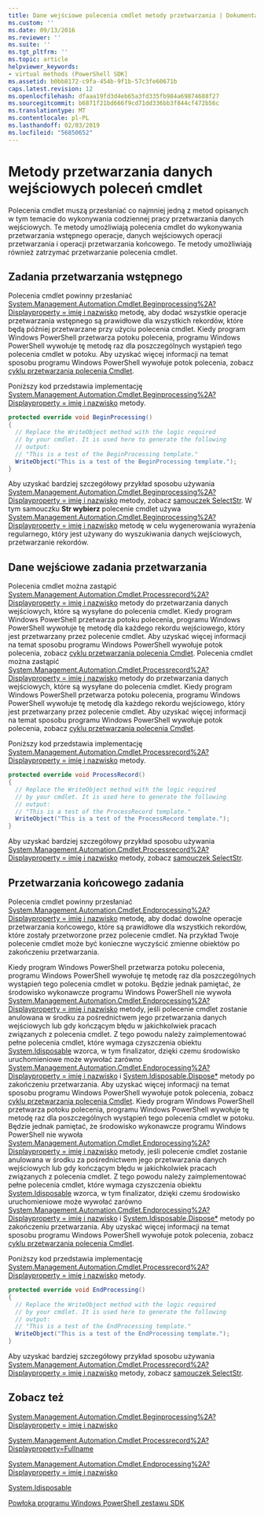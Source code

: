 ```yaml
---
title: Dane wejściowe polecenia cmdlet metody przetwarzania | Dokumentacja firmy Microsoft
ms.custom: ''
ms.date: 09/13/2016
ms.reviewer: ''
ms.suite: ''
ms.tgt_pltfrm: ''
ms.topic: article
helpviewer_keywords:
- virtual methods (PowerShell SDK]
ms.assetid: b0bb8172-c9fa-454b-9f1b-57c3fe60671b
caps.latest.revision: 12
ms.openlocfilehash: dfaaa19fd3d4eb65a3fd335fb984a69874688f27
ms.sourcegitcommit: b6871f21bd666f9cd71dd336bb3f844cf472b56c
ms.translationtype: MT
ms.contentlocale: pl-PL
ms.lasthandoff: 02/03/2019
ms.locfileid: "56850652"
---
```

# <a name="cmdlet-input-processing-methods"></a>Metody przetwarzania danych wejściowych poleceń cmdlet

Polecenia cmdlet muszą przesłaniać co najmniej jedną z metod opisanych w tym temacie do wykonywania codziennej pracy przetwarzania danych wejściowych. Te metody umożliwiają polecenia cmdlet do wykonywania przetwarzania wstępnego operacje, danych wejściowych operacji przetwarzania i operacji przetwarzania końcowego. Te metody umożliwiają również zatrzymać przetwarzanie polecenia cmdlet.

## <a name="pre-processing-tasks"></a>Zadania przetwarzania wstępnego

Polecenia cmdlet powinny przesłaniać [System.Management.Automation.Cmdlet.Beginprocessing%2A? Displayproperty = imię i nazwisko](/dotnet/api/system.management.automation.cmdlet.beginprocessing?view=powershellsdk-1.1.0) metodę, aby dodać wszystkie operacje przetwarzania wstępnego są prawidłowe dla wszystkich rekordów, które będą później przetwarzane przy użyciu polecenia cmdlet. Kiedy program Windows PowerShell przetwarza potoku polecenia, programu Windows PowerShell wywołuje tę metodę raz dla poszczególnych wystąpień tego polecenia cmdlet w potoku. Aby uzyskać więcej informacji na temat sposobu programu Windows PowerShell wywołuje potok polecenia, zobacz [cyklu przetwarzania polecenia Cmdlet](https://msdn.microsoft.com/en-us/3202f55c-314d-4ac3-ad78-4c7ca72253c5).

Poniższy kod przedstawia implementację [System.Management.Automation.Cmdlet.Beginprocessing%2A? Displayproperty = imię i nazwisko](/dotnet/api/system.management.automation.cmdlet.beginprocessing?view=powershellsdk-1.1.0) metody.

```csharp
protected override void BeginProcessing()
{
  // Replace the WriteObject method with the logic required
  // by your cmdlet. It is used here to generate the following
  // output:
  // "This is a test of the BeginProcessing template."
  WriteObject("This is a test of the BeginProcessing template.");
}
```

Aby uzyskać bardziej szczegółowy przykład sposobu używania [System.Management.Automation.Cmdlet.Beginprocessing%2A? Displayproperty = imię i nazwisko](/dotnet/api/system.management.automation.cmdlet.beginprocessing?view=powershellsdk-1.1.0) metody, zobacz [samouczek SelectStr](./selectstr-tutorial.md). W tym samouczku **Str wybierz** polecenie cmdlet używa [System.Management.Automation.Cmdlet.Beginprocessing%2A? Displayproperty = imię i nazwisko](/dotnet/api/system.management.automation.cmdlet.beginprocessing?view=powershellsdk-1.1.0) metodę w celu wygenerowania wyrażenia regularnego, który jest używany do wyszukiwania danych wejściowych, przetwarzanie rekordów.

## <a name="input-processing-tasks"></a>Dane wejściowe zadania przetwarzania

Polecenia cmdlet można zastąpić [System.Management.Automation.Cmdlet.Processrecord%2A? Displayproperty = imię i nazwisko](/dotnet/api/system.management.automation.cmdlet.processrecord?view=powershellsdk-1.1.0) metody do przetwarzania danych wejściowych, które są wysyłane do polecenia cmdlet. Kiedy program Windows PowerShell przetwarza potoku polecenia, programu Windows PowerShell wywołuje tę metodę dla każdego rekordu wejściowego, który jest przetwarzany przez polecenie cmdlet. Aby uzyskać więcej informacji na temat sposobu programu Windows PowerShell wywołuje potok polecenia, zobacz [cyklu przetwarzania polecenia Cmdlet](https://msdn.microsoft.com/en-us/3202f55c-314d-4ac3-ad78-4c7ca72253c5).
Polecenia cmdlet można zastąpić [System.Management.Automation.Cmdlet.Processrecord%2A? Displayproperty = imię i nazwisko](/dotnet/api/system.management.automation.cmdlet.processrecord?view=powershellsdk-1.1.0) metody do przetwarzania danych wejściowych, które są wysyłane do polecenia cmdlet. Kiedy program Windows PowerShell przetwarza potoku polecenia, programu Windows PowerShell wywołuje tę metodę dla każdego rekordu wejściowego, który jest przetwarzany przez polecenie cmdlet. Aby uzyskać więcej informacji na temat sposobu programu Windows PowerShell wywołuje potok polecenia, zobacz [cyklu przetwarzania polecenia Cmdlet](https://msdn.microsoft.com/en-us/3202f55c-314d-4ac3-ad78-4c7ca72253c5).

Poniższy kod przedstawia implementację [System.Management.Automation.Cmdlet.Processrecord%2A? Displayproperty = imię i nazwisko](/dotnet/api/system.management.automation.cmdlet.processrecord?view=powershellsdk-1.1.0) metody.

```csharp
protected override void ProcessRecord()
{
  // Replace the WriteObject method with the logic required
  // by your cmdlet. It is used here to generate the following
  // output:
  // "This is a test of the ProcessRecord template."
  WriteObject("This is a test of the ProcessRecord template.");
}
```

Aby uzyskać bardziej szczegółowy przykład sposobu używania [System.Management.Automation.Cmdlet.Processrecord%2A? Displayproperty = imię i nazwisko](/dotnet/api/system.management.automation.cmdlet.processrecord?view=powershellsdk-1.1.0) metody, zobacz [samouczek SelectStr](./selectstr-tutorial.md).

## <a name="post-processing-tasks"></a>Przetwarzania końcowego zadania

Polecenia cmdlet powinny przesłaniać [System.Management.Automation.Cmdlet.Endprocessing%2A? Displayproperty = imię i nazwisko](/dotnet/api/system.management.automation.cmdlet.endprocessing?view=powershellsdk-1.1.0) metodę, aby dodać dowolne operacje przetwarzania końcowego, które są prawidłowe dla wszystkich rekordów, które zostały przetworzone przez polecenie cmdlet. Na przykład Twoje polecenie cmdlet może być konieczne wyczyścić zmienne obiektów po zakończeniu przetwarzania.

Kiedy program Windows PowerShell przetwarza potoku polecenia, programu Windows PowerShell wywołuje tę metodę raz dla poszczególnych wystąpień tego polecenia cmdlet w potoku. Będzie jednak pamiętać, że środowisko wykonawcze programu Windows PowerShell nie wywoła [System.Management.Automation.Cmdlet.Endprocessing%2A? Displayproperty = imię i nazwisko](/dotnet/api/system.management.automation.cmdlet.endprocessing?view=powershellsdk-1.1.0) metody, jeśli polecenie cmdlet zostanie anulowana w środku za pośrednictwem jego przetwarzania danych wejściowych lub gdy kończącym błędu w jakichkolwiek pracach związanych z polecenia cmdlet. Z tego powodu należy zaimplementować pełne polecenia cmdlet, które wymaga czyszczenia obiektu [System.Idisposable](/dotnet/api/System.IDisposable) wzorca, w tym finalizator, dzięki czemu środowisko uruchomieniowe może wywołać zarówno [ System.Management.Automation.Cmdlet.Endprocessing%2A? Displayproperty = imię i nazwisko](/dotnet/api/system.management.automation.cmdlet.endprocessing?view=powershellsdk-1.1.0) i [System.Idisposable.Dispose*](/dotnet/api/System.IDisposable.Dispose) metody po zakończeniu przetwarzania. Aby uzyskać więcej informacji na temat sposobu programu Windows PowerShell wywołuje potok polecenia, zobacz [cyklu przetwarzania polecenia Cmdlet](https://msdn.microsoft.com/en-us/3202f55c-314d-4ac3-ad78-4c7ca72253c5).
Kiedy program Windows PowerShell przetwarza potoku polecenia, programu Windows PowerShell wywołuje tę metodę raz dla poszczególnych wystąpień tego polecenia cmdlet w potoku. Będzie jednak pamiętać, że środowisko wykonawcze programu Windows PowerShell nie wywoła [System.Management.Automation.Cmdlet.Endprocessing%2A? Displayproperty = imię i nazwisko](/dotnet/api/system.management.automation.cmdlet.endprocessing?view=powershellsdk-1.1.0) metody, jeśli polecenie cmdlet zostanie anulowana w środku za pośrednictwem jego przetwarzania danych wejściowych lub gdy kończącym błędu w jakichkolwiek pracach związanych z polecenia cmdlet. Z tego powodu należy zaimplementować pełne polecenia cmdlet, które wymaga czyszczenia obiektu [System.Idisposable](/dotnet/api/System.IDisposable) wzorca, w tym finalizator, dzięki czemu środowisko uruchomieniowe może wywołać zarówno [ System.Management.Automation.Cmdlet.Endprocessing%2A? Displayproperty = imię i nazwisko](/dotnet/api/system.management.automation.cmdlet.endprocessing?view=powershellsdk-1.1.0) i [System.Idisposable.Dispose*](/dotnet/api/System.IDisposable.Dispose) metody po zakończeniu przetwarzania. Aby uzyskać więcej informacji na temat sposobu programu Windows PowerShell wywołuje potok polecenia, zobacz [cyklu przetwarzania polecenia Cmdlet](https://msdn.microsoft.com/en-us/3202f55c-314d-4ac3-ad78-4c7ca72253c5).

Poniższy kod przedstawia implementację [System.Management.Automation.Cmdlet.Processrecord%2A? Displayproperty = imię i nazwisko](/dotnet/api/system.management.automation.cmdlet.processrecord?view=powershellsdk-1.1.0) metody.

```csharp
protected override void EndProcessing()
{
  // Replace the WriteObject method with the logic required
  // by your cmdlet. It is used here to generate the following
  // output:
  // "This is a test of the EndProcessing template."
  WriteObject("This is a test of the EndProcessing template.");
}
```

Aby uzyskać bardziej szczegółowy przykład sposobu używania [System.Management.Automation.Cmdlet.Processrecord%2A? Displayproperty = imię i nazwisko](/dotnet/api/system.management.automation.cmdlet.processrecord?view=powershellsdk-1.1.0) metody, zobacz [samouczek SelectStr](./selectstr-tutorial.md).

## <a name="see-also"></a>Zobacz też

[System.Management.Automation.Cmdlet.Beginprocessing%2A? Displayproperty = imię i nazwisko](/dotnet/api/system.management.automation.cmdlet.beginprocessing?view=powershellsdk-1.1.0)

[System.Management.Automation.Cmdlet.Processrecord%2A?Displayproperty=Fullname](/dotnet/api/system.management.automation.cmdlet.processrecord?view=powershellsdk-1.1.0)

[System.Management.Automation.Cmdlet.Endprocessing%2A? Displayproperty = imię i nazwisko](/dotnet/api/system.management.automation.cmdlet.endprocessing?view=powershellsdk-1.1.0)

[System.Idisposable](/dotnet/api/System.IDisposable)

[Powłoka programu Windows PowerShell zestawu SDK](../windows-powershell-reference.md)

